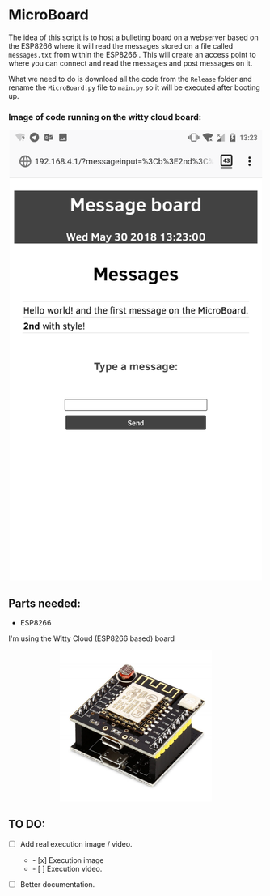 # MicroBoard

The idea of this script is to host a bulleting board on a webserver based on the ESP8266 where it will read the messages stored on a file called `messages.txt` from within the ESP8266 . This will create an access point to where you can connect and read the messages and post messages on it.

What we need to do is download all the code from the `Release` folder and rename the `MicroBoard.py` file to `main.py` so it will be executed after booting up.

### Image of code running on the witty cloud board:

<p align="center">
<img src="../../static/images/bulleting_board_index.png" alt="Drawing"  width="500"/>
</p>

## Parts needed:

  * ESP8266

  I'm using the Witty Cloud (ESP8266 based) board

  <p align="center">
  <img src="../../static/images/witty-cloud.jpg" width="300"/>
  </p>

## TO DO:

- [ ] Add real execution image / video.
    <ul><li> - [x] Execution image</li>
    <li> - [ ] Execution video.</li></ul>

- [ ] Better documentation.
